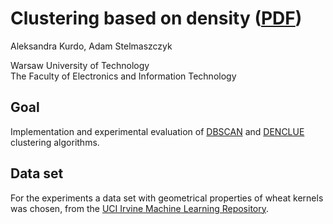 # Clustering based on density ([PDF](https://github.com/AdamStelmaszczyk/edami/blob/master/documentation/project_documentation.pdf))

Aleksandra Kurdo, Adam Stelmaszczyk

Warsaw University of Technology  
The Faculty of Electronics and Information Technology  

## Goal

Implementation and experimental evaluation of [DBSCAN](http://www.dbs.ifi.lmu.de/Publikationen/Papers/KDD-96.final.frame.pdf) and [DENCLUE](http://bib.dbvis.de/uploadedFiles/176.pdf) clustering algorithms. 

## Data set

For the experiments a data set with geometrical properties of wheat kernels was chosen,
from the [UCI Irvine Machine Learning Repository](http://archive.ics.uci.edu/ml/datasets/seeds}).
